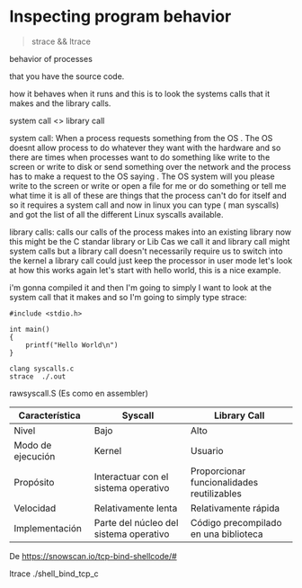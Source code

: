 # Inspecting program behavior


> strace && ltrace



behavior of processes

that you have the source code.

how it behaves when it runs and this is to look the systems calls that it makes and the library calls.


system call <> library call

system call: When a process requests something from the OS . The OS doesnt allow process to do whatever they want with the hardware and so there are times when processes want to do something like write to the screen or write to disk or send something over the network and the process has to make a request to the OS saying .
The OS system will you please write to the screen or write or open a file for me or do something or tell me what time it is all of these are things that the process can't do for itself and so it requires a system call and now in linux you can type ( man syscalls) and got the list of all the different Linux syscalls available.


library calls: calls our calls of the process makes into an existing library now this might be the C standar library or Lib Cas we call it and library call might system calls but a library call doesn't necessarily require us to switch into the kernel a library call could just keep the processor in user mode let's look at how this works again let's start with hello world, this is a nice example.

i'm gonna compiled it and then I'm going to simply I want to look at the system call that it makes and so I'm going to simply type strace:


    #include <stdio.h>

    int main()
    {
        printf("Hello World\n")
    }

    clang syscalls.c
    strace  ./.out


rawsyscall.S  (Es como en assembler)





| Característica | Syscall        | Library Call   |
|----------------|---------------|---------------|
| Nivel          | Bajo           | Alto           |
| Modo de ejecución | Kernel         | Usuario        |
| Propósito       | Interactuar con el sistema operativo | Proporcionar funcionalidades reutilizables |
| Velocidad      | Relativamente lenta | Relativamente rápida |
| Implementación | Parte del núcleo del sistema operativo | Código precompilado en una biblioteca |





De https://snowscan.io/tcp-bind-shellcode/#

ltrace ./shell_bind_tcp_c